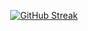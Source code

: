 <center>
  
[![GitHub Streak](https://streak-stats.demolab.com/?user=DenverCoder1)](https://git.io/streak-stats)

 </center>
